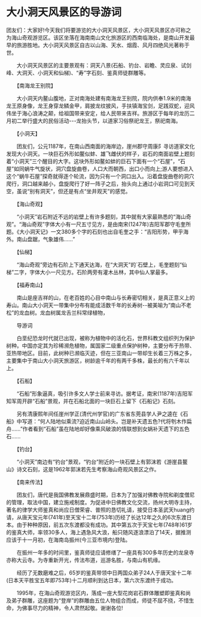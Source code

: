 # 大小洞天风景区的导游词  
团友们：大家好!今天我们将要游览的大小洞天风景区，大小洞天风景区亦可称之为海山奇观游览区。该区坐落在海南南山文化旅游区的西南临海处，是南山开发最早的旅游胜地。大小洞天风景区自古以山海、天水、烟霞、风月四绝风光著称于世。  

　　大小洞天风景区的主要景观有：洞天八景(石船、钓台、岩瞻、灵应泉、试剑峰、大洞天、小洞天和仙梯)、“寿”字石刻、鉴真师徒群雕等。  

　　【南海龙王别院】  

　　大小洞天内鳌山腹地，正对南海处建有南海龙王别院，院内供奉1.9米的南海龙王原身像，龙王身穿龙鳞金甲，肩披龙纹披风，手扶镇海宝剑，足践双蛇，迎风伟坐于海心浪涛之颠，给祖国带来安定，给人民带来吉祥。旅游区于每年的龙历二月初二举行盛大的民俗活动---龙抬头节，以道家习俗祭祀龙王，祭祀南海。  

　　【小洞天】  

　　团友们，公元1187年，在南山西南面的海岸边，崖州郡守周康阝寻访道家文化发现大小洞天。一块巨石外形如鳌似蚌、雄飞雌伏的样子，岩石的南面岩壁上题刻着“小洞天”三个醒目的大字。这块外形如鳌如蚌的巨石下面有一个“石屋”，“石屋”如同蜗牛气旋状，洞穴盘旋曲卷，人口大而朝西，出口小而向上;游人要想进入这个“蜗牛石屋”探奇就得逐个轮流，因为只有一个洞口出入。沿着盘旋曲卷的洞穴爬行，洞口越来越小，盘旋爬行了好一阵子之后，抬头向上通过小岩洞口可见到天空，虽说“别有洞天”，但还是有点“坐井观天”的感觉。  

　　【海山奇观】  

　　“小洞天”岩石附近不远的岩壁上有许多题刻，其中就有大家最熟悉的“海山奇观”。“海山奇观”字体大小有一尺五寸见方，是由南宋(1247年)吉阳军郡守毛奎所题。《大小洞天记》一文380多个字的石刻也出自毛奎之手：“吉阳形势，甲乎海外。南山盘踞，气象雄伟……”  

　　【仙梯】  

　　“海山奇观”旁边有石阶上下通天达海，在“大洞天”的`石壁上，毛奎题刻“仙梯”二字，字体大小一尺见方。石阶两旁有灌木丛林，其中仙人掌最多。  

　　【福寿南山】  

　　南山是座吉祥的山，在老百姓的心目中南山与长寿密切相关，是真正意义上的寿山。南山大小洞天一带集中分布有能成活数千年的长寿树--被美喻为”南山不老松”的龙血树。龙血树属龙舌兰科常绿植物，  

　　导游词  

　　白垩纪恐龙时代就已出现，被称为植物中的活化石，世界科教文组织列为保护树种。中国亦定其为珍稀濒危植物，属国家二级重点保护树种，主要分布于热带、亚热带地区。目前，此树种已濒临灭迹，但在三亚南山一带却生长着三万株之多，主要集中于南山大小洞天旅游区，树龄逾千年的有两千多株，最长的有六千年以上。  

　　【石船】  

　　“石船”形象逼真，吸引许多文人学士前来寻访。据考证，南宋(1187年)吉阳军知军周开辟“石船”景观，并在石船北面的一块巨石上留下《石船记》石刻。  

　　另有清康熙年间任崖州学正(清代州学官)的广东省东莞县学人尹之逵在《石船》中写道：“何人陆地似乘流?迫近南山山岭头。岂是补天遗五色?代将刳木作扁舟……”作者看到“石船”虽在陆地却好像乘风破浪的情联想到女娲补天遗下的五色石……  

　　【钓台】  

　　“小洞天”南边有“钓台”景观，“钓台”附近的一块石壁上有郭沫若《游崖县鳌山》诗文石刻，这是1962年郭沫若先生考察海山奇观风景区之作。  

　　【南来传法】  

　　团友们，唐代是我国佛教发展鼎盛时期，日本为了加强对佛教寺院和剃度僧尼的管理，取法中国，建立施戒制度。为促进中日佛教文化交流，扬州大明寺主持，著名的律学大师鉴真和尚应日僧荣睿、普照的恳切礼请，接受日本圣武天huang约请，从唐天宝元年(741年)至天宝十二年(753年)历经了长达12年之久的6次东渡日本。由于种种原因，前五次东渡都没有成功。其中第五次于天宝七年(748年)61岁的鉴真大师，率领30多人，海上遇急风大浪，船只随风逐浪漂泊了14天，据推测应该于十一月初，在海南岛振州(今三亚市境内)登陆。  

　　在振州一年多的时间里，鉴真师徒应请修缮了一座具有300多年历史的龙泉寺亦称大云寺。为寺重新开光，传法布道，巡游名胜，与南山有机缘。  

　　经历了无数磨难之后，65岁的鉴真带领中日两国众弟子24人于唐天宝十二年(日本天平胜宝五年即753年)十二月顺利到达日本，第六次东渡终于成功。  

　　1995年，在海山奇观游览区内，落成一座大型花岗岩石群体雕塑即鉴真和尚及弟子群雕，这座题为“登岸”的群雕由五位人物组合而成，师徒不屈不挠，不惜生命，为佛事尽力的精神，令人肃然起敬。谢谢各位!  


